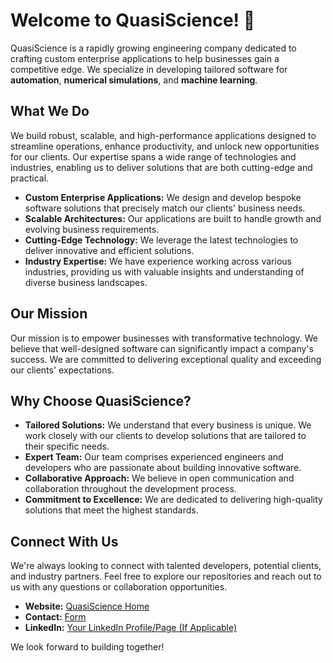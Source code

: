 # Welcome to QuasiScience! 🚀

QuasiScience is a rapidly growing engineering company dedicated to crafting custom enterprise applications to help businesses gain a competitive edge. We specialize in developing tailored software for **automation**, **numerical simulations**, and **machine learning**.

## What We Do

We build robust, scalable, and high-performance applications designed to streamline operations, enhance productivity, and unlock new opportunities for our clients. Our expertise spans a wide range of technologies and industries, enabling us to deliver solutions that are both cutting-edge and practical.

* **Custom Enterprise Applications:** We design and develop bespoke software solutions that precisely match our clients' business needs.
* **Scalable Architectures:** Our applications are built to handle growth and evolving business requirements.
* **Cutting-Edge Technology:** We leverage the latest technologies to deliver innovative and efficient solutions.
* **Industry Expertise:** We have experience working across various industries, providing us with valuable insights and understanding of diverse business landscapes.

## Our Mission

Our mission is to empower businesses with transformative technology. We believe that well-designed software can significantly impact a company's success. We are committed to delivering exceptional quality and exceeding our clients' expectations.

## Why Choose QuasiScience?

* **Tailored Solutions:** We understand that every business is unique. We work closely with our clients to develop solutions that are tailored to their specific needs.
* **Expert Team:** Our team comprises experienced engineers and developers who are passionate about building innovative software.
* **Collaborative Approach:** We believe in open communication and collaboration throughout the development process.
* **Commitment to Excellence:** We are dedicated to delivering high-quality solutions that meet the highest standards.

## Connect With Us

We're always looking to connect with talented developers, potential clients, and industry partners. Feel free to explore our repositories and reach out to us with any questions or collaboration opportunities.

* **Website:** [QuasiScience Home](https://quasiscience.com)
* **Contact:** [Form](https://quasiscience.com/contacts)
* **LinkedIn:** [Your LinkedIn Profile/Page (If Applicable)](https://www.linkedin.com/company/quasiscience)

We look forward to building together!

